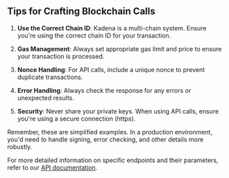 ## Tips for Crafting Blockchain Calls

1. **Use the Correct Chain ID**: Kadena is a multi-chain system. Ensure you're using the correct chain ID for your transaction.

2. **Gas Management**: Always set appropriate gas limit and price to ensure your transaction is processed.

3. **Nonce Handling**: For API calls, include a unique nonce to prevent duplicate transactions.

4. **Error Handling**: Always check the response for any errors or unexpected results.

5. **Security**: Never share your private keys. When using API calls, ensure you're using a secure connection (https).

Remember, these are simplified examples. In a production environment, you'd need to handle signing, error checking, and other details more robustly.

For more detailed information on specific endpoints and their parameters, refer to our [API documentation](/api/pact-rest).